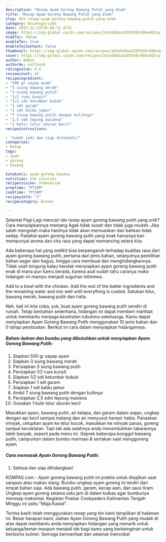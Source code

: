 ```yaml
---
description: "Resep Ayam Goreng Bawang Putih yang Enak"
title: "Resep Ayam Goreng Bawang Putih yang Enak"
slug: 852-resep-ayam-goreng-bawang-putih-yang-enak
category: Uncategorized
date: 2022-12-23T10:56:11.473Z
image: https://img-global.cpcdn.com/recipes/2d1eb58aa3205939/680x482cq70/ayam-goreng-bawang-putih-foto-resep-utama.jpg
hideToc: false
enableToc: true
enableTocContent: false
thumbnail: https://img-global.cpcdn.com/recipes/2d1eb58aa3205939/680x482cq70/ayam-goreng-bawang-putih-foto-resep-utama.jpg
cover: https://img-global.cpcdn.com/recipes/2d1eb58aa3205939/680x482cq70/ayam-goreng-bawang-putih-foto-resep-utama.jpg
author: Admin
authorAv: notfound
ratingvalue: 4.4
reviewcount: 16
recipeingredient:
- "500 gr sayap ayam"
- "3 siung bawang merah"
- "3 siung bawang putih"
- "1/2 ruas kunyit"
- "1/2 sdt ketumbar bubuk"
- "1 sdt garam"
- "1 sdt kaldu jamur"
- "7 siung bawang putih dengan kulitnya"
- "2,5 sdm tepung maizena"
- "1 butir telur ukuran kecil"
recipeinstructions:

- "Sudah jadi dan siap dinikmati!"
categories:
- Resep
tags:
- ayam
- goreng
- bawang

katakunci: ayam goreng bawang 
nutrition: 216 calories
recipecuisine: Indonesian
preptime: "PT29M"
cooktime: "PT30M"
recipeyield: "2"
recipecategory: Dinner

---
```



Selamat Pagi Lagi mencari ide resep ayam goreng bawang putih yang unik? Cara menyiapkannya memang Agak tidak susah dan tidak juga mudah. Jika salah mengolah maka hasilnya tidak akan memuaskan dan bahkan tidak sedap. Padahal ayam goreng bawang putih yang enak harusnya kan mempunyai aroma dan cita rasa yang dapat memancing selera kita.


Ada beberapa hal yang sedikit bisa berpengaruh terhadap kualitas rasa dari ayam goreng bawang putih, pertama dari jenis bahan, selanjutnya pemilihan bahan segar dan bagus, hingga cara membuat dan menghidangkannya. Tidak usah bingung kalau hendak menyiapkan ayam goreng bawang putih enak di mana pun kamu berada, karena asal sudah tahu caranya maka hidangan ini mampu menjadi suguhan istimewa.

Add to a bowl with the chicken. Add the rest of the batter ingredients and the remaining water and mix well until everything is coated. Satukan telur, bawang merah, bawang putih dan halia.


Nah, kali ini kita coba, yuk, buat ayam goreng bawang putih sendiri di rumah. Tetap berbahan sederhana, hidangan ini dapat memberi manfaat untuk membantu menjaga kesehatan tubuhmu sekeluarga. Kamu dapat menyiapkan Ayam Goreng Bawang Putih menggunakan 10 jenis bahan dan 0 tahap pembuatan. Berikut ini cara dalam menyiapkan hidangannya.

<!--inarticleads1-->

##### Bahan-bahan dan bumbu yang dibutuhkan untuk menyiapkan Ayam Goreng Bawang Putih:

1. Siapkan 500 gr sayap ayam
1. Siapkan 3 siung bawang merah
1. Persiapkan 3 siung bawang putih
1. Persiapkan 1/2 ruas kunyit
1. Siapkan 1/2 sdt ketumbar bubuk
1. Persiapkan 1 sdt garam
1. Siapkan 1 sdt kaldu jamur
1. Ambil 7 siung bawang putih dengan kulitnya
1. Persiapkan 2,5 sdm tepung maizena
1. Gunakan 1 butir telur ukuran kecil


Masukkan ayam, bawang putih, air kelapa, dan garam dalam wajan, ungkep dengan api kecil sampai matang dan air menyusut hampir habis. Panaskan minyak, celupkan ayam ke telur kocok, masukkan ke minyak panas, goreng sampai kecoklatan. Tapi tak ada salahnya anda menambahkan takarannya lebih banyak, seperti pada menu ini. Geprek beberapa bonggol bawang putih, campurkan dalam bumbu marinasi &amp; sertakan saat menggoreng ayam. 

<!--inarticleads2-->

##### Cara memasak Ayam Goreng Bawang Putih:


1. Selesai dan siap dihidangkan!

KOMPAS.com - Ayam goreng bawang putih ini praktis untuk disajikan saat sarapan atau makan siang. Bumbu ungkep ayam goreng ini terdiri dari empat bahan saja. Ada bawang putih, garam, kecap asin, dan saus tiram. Ungkep ayam goreng selama satu jam di dalam kulkas agar bumbunya meresap maksimal. Kegiatan Posbar Cookpaders Kalimantan Tengah Minggu ini yaitu &#34;Maja Kawal&#34;. 

Terima kasih telah menggunakan resep yang tim kami tampilkan di halaman ini. Besar harapan kami, olahan Ayam Goreng Bawang Putih yang mudah di atas dapat membantu anda menyiapkan hidangan yang menarik untuk keluarga/teman maupun menjadi ide bagi kamu yang berkeinginan untuk berbisnis kuliner. Semoga bermanfaat dan selamat mencoba!

